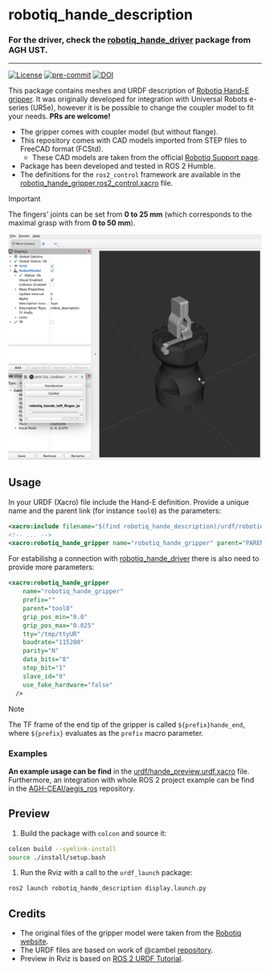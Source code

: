# robotiq_hande_description
### For the driver, check the [robotiq_hande_driver](https://github.com/AGH-CEAI/robotiq_hande_driver/) package from AGH UST.
---

[![License](https://img.shields.io/badge/License-Apache%202.0-blue.svg)](https://opensource.org/licenses/Apache-2.0)
[![pre-commit](https://img.shields.io/badge/pre--commit-enabled-brightgreen?logo=pre-commit)](https://github.com/pre-commit/pre-commit)
[![DOI](https://zenodo.org/badge/760425699.svg)](https://doi.org/10.5281/zenodo.15047934)



This package contains meshes and URDF description of [Robotiq Hand-E gripper](https://robotiq.com/products/hand-e-adaptive-robot-gripper). It was originally developed for integration with Universal Robots e-series (UR5e), however it is be possible to change the coupler model to fit your needs. **PRs are welcome!**


- The gripper comes with coupler model (but without flange).
- This repository comes with CAD models imported from STEP files to FreeCAD format (FCStd).
  - These CAD models are taken from the official [Robotiq Support page](https://robotiq.com/support).
- Package has been developed and tested in ROS 2 Humble.
- The definitions for the `ros2_control` framework are available in the [robotiq_hande_gripper.ros2_control.xacro](./urdf/robotiq_hande_gripper.ros2_control.xacro) file.


> [!IMPORTANT]
> The fingers' joints can be set from **0 to 25 mm** (which corresponds to the maximal grasp with from **0 to 50 mm**).

![hande_model](docs/hande_rviz.gif)


## Usage

In your URDF (Xacro) file include the Hand-E definition. Provide a unique name and the parent link (for instance `tool0`) as the parameters:

```xml
<xacro:include filename="$(find robotiq_hande_description)/urdf/robotiq_hande_gripper.xacro" />
<!-- ... -->
<xacro:robotiq_hande_gripper name="robotiq_hande_gripper" parent="PARENT_LINK" prefix="" />
```

For estabilishg a connection with [robotiq_hande_driver](https://github.com/AGH-CEAI/robotiq_hande_driver) there is also need to provide more parameters:
```xml
<xacro:robotiq_hande_gripper
    name="robotiq_hande_gripper"
    prefix=""
    parent="tool0"
    grip_pos_min="0.0"
    grip_pos_max="0.025"
    tty="/tmp/ttyUR"
    baudrate="115200"
    parity="N"
    data_bits="8"
    stop_bit="1"
    slave_id="9"
    use_fake_hardware="false"
  />
```

> [!NOTE]
> The TF frame of the end tip of the gripper is called `${prefix}hande_end`, where `${prefix}` evaluates as the `prefix` macro parameter.

### Examples
**An example usage can be find** in the [urdf/hande_preview.urdf.xacro](./urdf/robotiq_hande_gripper.urdf.xacro) file. Furthermore, an integration with whole ROS 2 project example can be find in the [AGH-CEAI/aegis_ros](https://github.com/AGH-CEAI/aegis_ros) repository.


## Preview

1. Build the package with `colcon` and source it:
```bash
colcon build --symlink-install
source ./install/setup.bash
```
1. Run the Rviz with a call to the `urdf_launch` package:
```bash
ros2 launch robotiq_hande_description display.launch.py
```

## Credits
- The original files of the gripper model were taken from the [Robotiq website](https://robotiq.com/products/hand-e-adaptive-robot-gripper).
- The URDF files are based on work of @cambel [repository](https://github.com/cambel/robotiq.git).
- Preview in Rviz is based on [ROS 2 URDF Tutorial](https://github.com/ros/urdf_tutorial/tree/ros2/).
